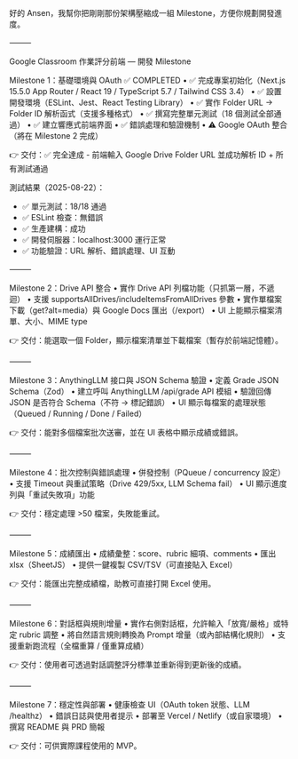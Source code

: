 好的 Ansen，我幫你把剛剛那份架構壓縮成一組 Milestone，方便你規劃開發進度。

⸻

Google Classroom 作業評分前端 — 開發 Milestone

Milestone 1：基礎環境與 OAuth ✅ COMPLETED
	•	✅ 完成專案初始化（Next.js 15.5.0 App Router / React 19 / TypeScript 5.7 / Tailwind CSS 3.4）
	•	✅ 設置開發環境（ESLint、Jest、React Testing Library）
	•	✅ 實作 Folder URL → Folder ID 解析函式（支援多種格式）
	•	✅ 撰寫完整單元測試（18 個測試全部通過）
	•	✅ 建立響應式前端界面
	•	✅ 錯誤處理和驗證機制
	•	⚠️  Google OAuth 整合（將在 Milestone 2 完成）

👉 交付：✅ 完全達成 - 前端輸入 Google Drive Folder URL 並成功解析 ID + 所有測試通過

測試結果（2025-08-22）：
- ✅ 單元測試：18/18 通過
- ✅ ESLint 檢查：無錯誤
- ✅ 生產建構：成功
- ✅ 開發伺服器：localhost:3000 運行正常
- ✅ 功能驗證：URL 解析、錯誤處理、UI 互動

⸻

Milestone 2：Drive API 整合
	•	實作 Drive API 列檔功能（只抓第一層，不遞迴）
	•	支援 supportsAllDrives/includeItemsFromAllDrives 參數
	•	實作單檔案下載（get?alt=media）與 Google Docs 匯出（/export）
	•	UI 上能顯示檔案清單、大小、MIME type

👉 交付：能選取一個 Folder，顯示檔案清單並下載檔案（暫存於前端記憶體）。

⸻

Milestone 3：AnythingLLM 接口與 JSON Schema 驗證
	•	定義 Grade JSON Schema（Zod）
	•	建立呼叫 AnythingLLM /api/grade API 模組
	•	驗證回傳 JSON 是否符合 Schema（不符 → 標記錯誤）
	•	UI 顯示每檔案的處理狀態（Queued / Running / Done / Failed）

👉 交付：能對多個檔案批次送審，並在 UI 表格中顯示成績或錯誤。

⸻

Milestone 4：批次控制與錯誤處理
	•	併發控制（PQueue / concurrency 設定）
	•	支援 Timeout 與重試策略（Drive 429/5xx, LLM Schema fail）
	•	UI 顯示進度列與「重試失敗項」功能

👉 交付：穩定處理 >50 檔案，失敗能重試。

⸻

Milestone 5：成績匯出
	•	成績彙整：score、rubric 細項、comments
	•	匯出 xlsx（SheetJS）
	•	提供一鍵複製 CSV/TSV（可直接貼入 Excel）

👉 交付：能匯出完整成績檔，助教可直接打開 Excel 使用。

⸻

Milestone 6：對話框與規則增量
	•	實作右側對話框，允許輸入「放寬/嚴格」或特定 rubric 調整
	•	將自然語言規則轉換為 Prompt 增量（或內部結構化規則）
	•	支援重新跑流程（全檔重算 / 僅重算成績）

👉 交付：使用者可透過對話調整評分標準並重新得到更新後的成績。

⸻

Milestone 7：穩定性與部署
	•	健康檢查 UI（OAuth token 狀態、LLM /healthz）
	•	錯誤日誌與使用者提示
	•	部署至 Vercel / Netlify（或自家環境）
	•	撰寫 README 與 PRD 簡報

👉 交付：可供實際課程使用的 MVP。